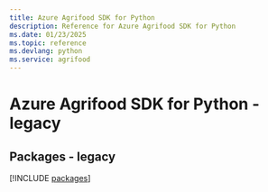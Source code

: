 ```yaml
---
title: Azure Agrifood SDK for Python
description: Reference for Azure Agrifood SDK for Python
ms.date: 01/23/2025
ms.topic: reference
ms.devlang: python
ms.service: agrifood
---
```

# Azure Agrifood SDK for Python - legacy
## Packages - legacy
[!INCLUDE [packages](agrifood-index.md)]